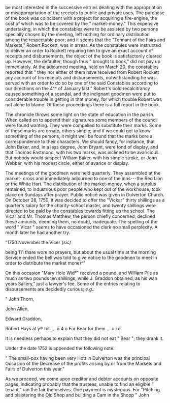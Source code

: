 be most interested in the successive entries
deahng with the appropriation or misappropriation
of the receipts to public and
private uses. The purchase of the book
was coincident with a project for acquiring a
fire-engine, the cost of which was to be
covered by the " market-money." This expensive
undertaking, in which the constables
were to be assisted by two persons specially
chosen by the meeting, left nothing for
ordinary distribution among the respectable
poor; and it seems that the "Tennant of
the Fairs and Markets," Robert Rockett,
was in arrear. As the constables were instructed
to deliver an order to Rockett
requiring him to give an exact account of
receipts and disbursements, the object of the
book is satisfactorily cleared up. However,
the defaulter, though thus " brought to
book," did not pay up immediately. At the
adjourned meeting, held on March 20, the
constables reported that " they nor either of
them have received from Robert Rockett
any account of his receipts and disbursements,
notwithstanding he was served with
an order to do so by one of the said
Constables according to our directions on
the 4^^ of January last." Robert's bold
recalcitrancy caused something of a scandal,
and the indignant goodmen were put to considerable
trouble in getting in that money,
for which trouble Robert was not alone to
blame. Of these proceedings there is a full
report in the book.

The chronicle throws some light on the
state of education in the parish. When
called on to append their signatures some
members of the council were found wanting.
They were compelled to substitute their
marks. Some of these marks are ornate,
others simple; and if we could get to know
something of the persons, it might well be
found that the marks bore a correspondence
to their characters. We should fancy, for
instance, that John Baker, and, in a less
degree, John Bryant, were fond of display,
and that Thomas Eastmond, with his two
marks, was inclined to be avaricious. But
nobody would suspect William Baker, with
his simple stroke, or John Webber, with his
modest circle, either of avarice or display.

The meetings of the goodmen were held
quarterly. They assembled at the market-
cross and immediately adjourned to one of
the inns---the Red Lion or the White Hart.
The distribution of the market-money, when
a surplus remained, to industrious poor
people who kept out of the workhouse, took
place on Sundays after prayer. Public notice
was given in Dulverton Church. On October
28, 1750, it was decided to offer the
"Vickar" thirty shillings as a quarter's
salary for the charity-school master, and
twenty shillings were directed to be paid by
the constables towards fitting up the school.
The Vicar and Mr. Thomas Matthew, the
person chiefly concerned, declined these
amounts, deeming them, no doubt, inadequate.
The spelling of the word " Vicar "
seems to have occasioned the clerk no small
perplexity. A month later he had another
try.

"1750 November    the Vicer *{sic)*

being 111 thare wore no prayers, but about
the usual time at the morning Service ended
the bell was told to give notice to the goodmen
to meet in order to distribute the market
mone)^"

On this occasion "Mary Hole Wid°" received
a pound, and William Pile as much
as two pounds ten shillings, while J. Graddon
obtained, as his wan years Sallery," just a
lawyer's fee. Some of the entries relating to
disbursements are decidedly curious; *e.g.:*

" John Thorn,

John Allen,

Edward Graddon,

Robert Hays at y® toll ... o 4 o
For Bear for them ... o i o.

It is needless perhaps to explain that they
did not eat " Bear "; they drank it.

Under the date 1752 is appended the
following note:

" The small-pox having been very Hott in
Dulverton was the principal Occasion of the
Decrease of the profits arising by or from
the Markets and Fairs of Dulverton this
year."

As we proceed, we come upon creditor
and debtor accounts on opposite pages,
indicating probably that the trustees, unable
to find an eligible " tenant," ran the fair
themselves. One payment is mysterious.
For "Pitching and plaistering the Old Shop
and building a Cam in the Shopp " John
